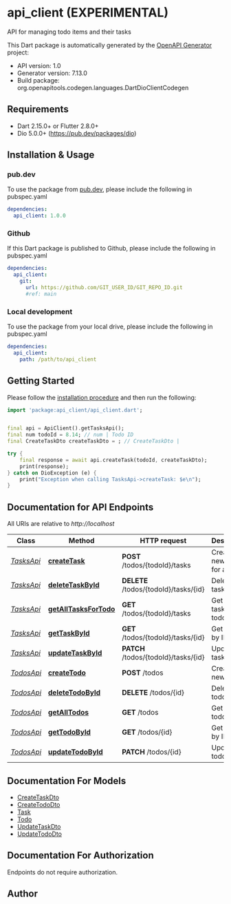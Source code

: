 # api_client (EXPERIMENTAL)
API for managing todo items and their tasks

This Dart package is automatically generated by the [OpenAPI Generator](https://openapi-generator.tech) project:

- API version: 1.0
- Generator version: 7.13.0
- Build package: org.openapitools.codegen.languages.DartDioClientCodegen

## Requirements

* Dart 2.15.0+ or Flutter 2.8.0+
* Dio 5.0.0+ (https://pub.dev/packages/dio)

## Installation & Usage

### pub.dev
To use the package from [pub.dev](https://pub.dev), please include the following in pubspec.yaml
```yaml
dependencies:
  api_client: 1.0.0
```

### Github
If this Dart package is published to Github, please include the following in pubspec.yaml
```yaml
dependencies:
  api_client:
    git:
      url: https://github.com/GIT_USER_ID/GIT_REPO_ID.git
      #ref: main
```

### Local development
To use the package from your local drive, please include the following in pubspec.yaml
```yaml
dependencies:
  api_client:
    path: /path/to/api_client
```

## Getting Started

Please follow the [installation procedure](#installation--usage) and then run the following:

```dart
import 'package:api_client/api_client.dart';


final api = ApiClient().getTasksApi();
final num todoId = 8.14; // num | Todo ID
final CreateTaskDto createTaskDto = ; // CreateTaskDto | 

try {
    final response = await api.createTask(todoId, createTaskDto);
    print(response);
} catch on DioException (e) {
    print("Exception when calling TasksApi->createTask: $e\n");
}

```

## Documentation for API Endpoints

All URIs are relative to *http://localhost*

Class | Method | HTTP request | Description
------------ | ------------- | ------------- | -------------
[*TasksApi*](doc/TasksApi.md) | [**createTask**](doc/TasksApi.md#createtask) | **POST** /todos/{todoId}/tasks | Create a new task for a todo
[*TasksApi*](doc/TasksApi.md) | [**deleteTaskById**](doc/TasksApi.md#deletetaskbyid) | **DELETE** /todos/{todoId}/tasks/{id} | Delete a task by ID
[*TasksApi*](doc/TasksApi.md) | [**getAllTasksForTodo**](doc/TasksApi.md#getalltasksfortodo) | **GET** /todos/{todoId}/tasks | Get all tasks for a todo
[*TasksApi*](doc/TasksApi.md) | [**getTaskById**](doc/TasksApi.md#gettaskbyid) | **GET** /todos/{todoId}/tasks/{id} | Get a task by ID
[*TasksApi*](doc/TasksApi.md) | [**updateTaskById**](doc/TasksApi.md#updatetaskbyid) | **PATCH** /todos/{todoId}/tasks/{id} | Update a task by ID
[*TodosApi*](doc/TodosApi.md) | [**createTodo**](doc/TodosApi.md#createtodo) | **POST** /todos | Create a new todo
[*TodosApi*](doc/TodosApi.md) | [**deleteTodoById**](doc/TodosApi.md#deletetodobyid) | **DELETE** /todos/{id} | Delete a todo by ID
[*TodosApi*](doc/TodosApi.md) | [**getAllTodos**](doc/TodosApi.md#getalltodos) | **GET** /todos | Get all todos
[*TodosApi*](doc/TodosApi.md) | [**getTodoById**](doc/TodosApi.md#gettodobyid) | **GET** /todos/{id} | Get a todo by ID
[*TodosApi*](doc/TodosApi.md) | [**updateTodoById**](doc/TodosApi.md#updatetodobyid) | **PATCH** /todos/{id} | Update a todo by ID


## Documentation For Models

 - [CreateTaskDto](doc/CreateTaskDto.md)
 - [CreateTodoDto](doc/CreateTodoDto.md)
 - [Task](doc/Task.md)
 - [Todo](doc/Todo.md)
 - [UpdateTaskDto](doc/UpdateTaskDto.md)
 - [UpdateTodoDto](doc/UpdateTodoDto.md)


## Documentation For Authorization

Endpoints do not require authorization.


## Author



